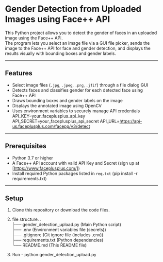 # Gender Detection from Uploaded Images using Face++ API

This Python project allows you to detect the gender of faces in an uploaded image using the Face++ API.  
The program lets you select an image file via a GUI file picker, sends the image to the Face++ API for face and gender detection, and displays the results visually with bounding boxes and gender labels.

---

## Features

- Select image files (`.jpg`, `.jpeg`, `.png`, `.jfif`) through a file dialog GUI  
- Detects faces and classifies gender for each detected face using Face++ API  
- Draws bounding boxes and gender labels on the image  
- Displays the annotated image using OpenCV  
- Uses environment variables to securely manage API credentials
    API_KEY=your_faceplusplus_api_key
    API_SECRET=your_faceplusplus_api_secret
    API_URL=https://api-us.faceplusplus.com/facepp/v3/detect

---

## Prerequisites

- Python 3.7 or higher  
- A Face++ API account with valid API Key and Secret (sign up at [https://www.faceplusplus.com/])  
- Install required Python packages listed in `req.txt` (pip install -r requirements.txt)

---

## Setup

1. Clone this repository or download the code files.
2. file structure.
   .
<br>├── gender_detection_upload.py  (Main Python script)
<br>├── .env                          (Environment variables file (secrets))
<br>├── .gitignore                    (Git ignore file (includes .env))
<br>├── requirements.txt              (Python dependencies)
<br>└── README.md                     (This README file)

3. Run -  python gender_detection_upload.py


